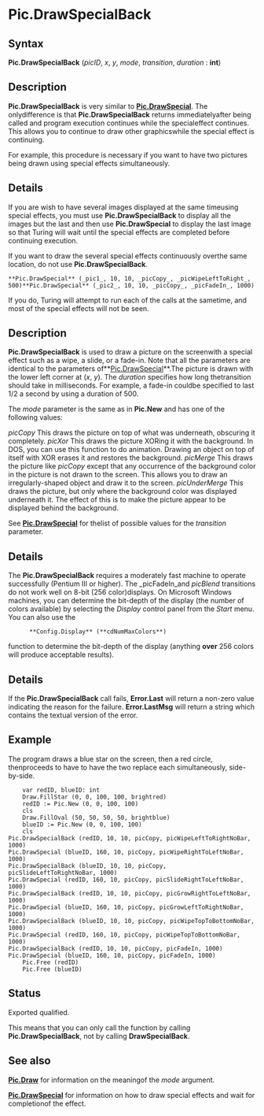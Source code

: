 
# Pic.DrawSpecialBack

## Syntax
**Pic.DrawSpecialBack** (_picID_, _x_, _y_, _mode_, _transition_, _duration_  : **int**)

## Description
**Pic.DrawSpecialBack** is very similar to **[Pic.DrawSpecial](pic_drawspecial.html)**.  The onlydifference is that **Pic.DrawSpecialBack** returns immediatelyafter being called and program execution continues while the specialeffect continues.  This allows you to continue to draw other graphicswhile the special effect is continuing.

For example, this procedure is necessary if you want to have two pictures being drawn using special effects simultaneously.


## Details
If you are wish to have several images displayed at the same timeusing special effects, you must use **Pic.DrawSpecialBack** to display all the images but the last and then use **Pic.DrawSpecial** to display the last image so that Turing will wait until the special effects are completed before continuing execution.

If you want to draw the several special effects continuously overthe same location, do not use **Pic.DrawSpecialBack**.

`**Pic.DrawSpecial** (_pic1_, 10, 10, _picCopy_, _picWipeLeftToRight_, 500)**Pic.DrawSpecial** (_pic2_, 10, 10, _picCopy_, _picFadeIn_, 1000)`

If you do, Turing will attempt to run each of the calls at the sametime, and most of the special effects will not be seen.


## Description
**Pic.DrawSpecialBack** is used to draw a picture on the screenwith a special effect such as a wipe, a slide, or a fade-in. Note that all the parameters are identical to the parameters of**[Pic.DrawSpecial](pic_drawspecial.html)**.The picture is drawn with the lower left corner at (_x_, _y_). The _duration_ specifies how long thetransition should take in milliseconds.  For example, a fade-in couldbe specified to last 1/2 a second by using a duration of 500.

The _mode_ parameter is the same as in **Pic.New** and has one of the following values:


_picCopy_   This draws the picture on top of what was underneath, obscuring it completely.
_picXor_   This draws the picture XORing it with the background. In DOS, you can use this function to do animation. Drawing an object on top of itself with XOR erases it and restores the background.
_picMerge_   This draws the picture like _picCopy_ except that any occurrence of the background color in the picture is not drawn to the screen. This allows you to draw an irregularly-shaped object and draw it to the screen.
_picUnderMerge_   This draws the picture, but only where the background color was displayed underneath it. The effect of this is to make the picture appear to be displayed behind the background.


See **[Pic.DrawSpecial](pic_drawspecial.html)** for thelist of possible values for the _transition_ parameter.


## Details
The **Pic.DrawSpecialBack** requires a moderately fast machine to operate successfully (Pentium III or higher). The _picFadeIn_and _picBlend_ transitions do not work well on 8-bit (256 color)displays.  On Microsoft Windows machines, you can determine the bit-depth of the display (the number of colors available) by selecting the _Display_ control panel from the _Start_ menu.  You can also use the

`      **Config.Display** (**cdNumMaxColors**)`

function to determine the bit-depth of the display (anything **over** 256 colors will produce acceptable results).


## Details
If the **Pic.DrawSpecialBack** call fails, **Error.Last** will return a non-zero value indicating the reason for the failure. **Error.LastMsg** will return a string which contains the textual version of the error.


## Example
The program draws a blue star on the screen, then a red circle, thenproceeds to have to have the two replace each simultaneously, side-by-side.



        var redID, blueID: int
        Draw.FillStar (0, 0, 100, 100, brightred)
        redID := Pic.New (0, 0, 100, 100)
        cls
        Draw.FillOval (50, 50, 50, 50, brightblue)
        blueID := Pic.New (0, 0, 100, 100)
        cls
	Pic.DrawSpecialBack (redID, 10, 10, picCopy, picWipeLeftToRightNoBar, 1000)
	Pic.DrawSpecial (blueID, 160, 10, picCopy, picWipeRightToLeftNoBar, 1000)
	Pic.DrawSpecialBack (blueID, 10, 10, picCopy, picSlideLeftToRightNoBar, 1000)
	Pic.DrawSpecial (redID, 160, 10, picCopy, picSlideRightToLeftNoBar, 1000)
	Pic.DrawSpecialBack (redID, 10, 10, picCopy, picGrowRightToLeftNoBar, 1000)
	Pic.DrawSpecial (blueID, 160, 10, picCopy, picGrowLeftToRightNoBar, 1000)
	Pic.DrawSpecialBack (blueID, 10, 10, picCopy, picWipeTopToBottomNoBar, 1000)
	Pic.DrawSpecial (redID, 160, 10, picCopy, picWipeTopToBottomNoBar, 1000)
	Pic.DrawSpecialBack (redID, 10, 10, picCopy, picFadeIn, 1000)
	Pic.DrawSpecial (blueID, 160, 10, picCopy, picFadeIn, 1000)
        Pic.Free (redID)
        Pic.Free (blueID)
## Status
Exported qualified.

This means that you can only call the function by calling **Pic.DrawSpecialBack**, not by calling **DrawSpecialBack**.


## See also
**[Pic.Draw](pic_draw.html)** for information on the meaningof the _mode_ argument.

**[Pic.DrawSpecial](pic_drawspecial.html)** for information on how to draw special effects and wait for completionof the effect.

